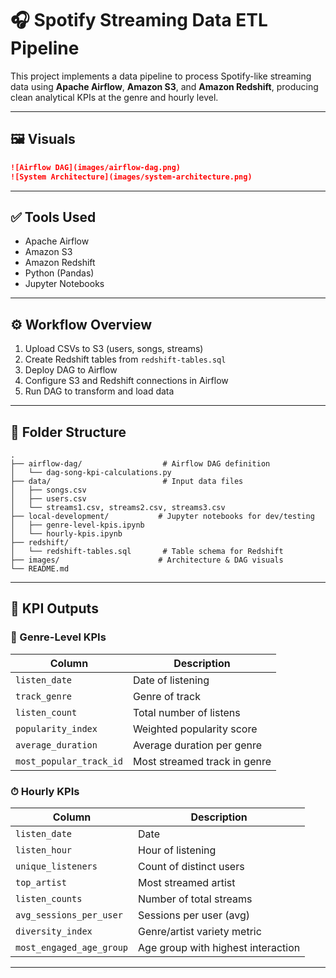 # 🎧 Spotify Streaming Data ETL Pipeline

This project implements a data pipeline to process Spotify-like streaming data using **Apache Airflow**, **Amazon S3**, and **Amazon Redshift**, producing clean analytical KPIs at the genre and hourly level.

---

## 🖼️ Visuals

```markdown
![Airflow DAG](images/airflow-dag.png)
![System Architecture](images/system-architecture.png)
```

---

## ✅ Tools Used

- Apache Airflow
- Amazon S3
- Amazon Redshift
- Python (Pandas)
- Jupyter Notebooks

---

## ⚙️ Workflow Overview

1. Upload CSVs to S3 (users, songs, streams)
2. Create Redshift tables from `redshift-tables.sql`
3. Deploy DAG to Airflow
4. Configure S3 and Redshift connections in Airflow
5. Run DAG to transform and load data

---

## 📁 Folder Structure

```
.
├── airflow-dag/                  # Airflow DAG definition
│   └── dag-song-kpi-calculations.py
├── data/                         # Input data files
│   ├── songs.csv
│   ├── users.csv
│   └── streams1.csv, streams2.csv, streams3.csv
├── local-development/           # Jupyter notebooks for dev/testing
│   ├── genre-level-kpis.ipynb
│   └── hourly-kpis.ipynb
├── redshift/
│   └── redshift-tables.sql       # Table schema for Redshift
├── images/                      # Architecture & DAG visuals
└── README.md
```

---


## 🧾 KPI Outputs

### 🎵 Genre-Level KPIs
| Column                 | Description                          |
|------------------------|--------------------------------------|
| `listen_date`          | Date of listening                    |
| `track_genre`          | Genre of track                       |
| `listen_count`         | Total number of listens              |
| `popularity_index`     | Weighted popularity score            |
| `average_duration`     | Average duration per genre           |
| `most_popular_track_id`| Most streamed track in genre         |

### ⏱ Hourly KPIs
| Column                   | Description                            |
|--------------------------|----------------------------------------|
| `listen_date`            | Date                                   |
| `listen_hour`            | Hour of listening                      |
| `unique_listeners`       | Count of distinct users                |
| `top_artist`             | Most streamed artist                   |
| `listen_counts`          | Number of total streams                |
| `avg_sessions_per_user`  | Sessions per user (avg)                |
| `diversity_index`        | Genre/artist variety metric            |
| `most_engaged_age_group` | Age group with highest interaction     |

---

